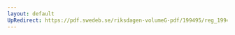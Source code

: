 ```yaml
---
layout: default
UpRedirect: https://pdf.swedeb.se/riksdagen-volumeG-pdf/199495/reg_199495/reg_199495_0138.pdf
---
```

